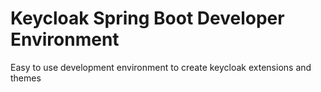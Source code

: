 # Keycloak Spring Boot Developer Environment
Easy to use development environment to create keycloak extensions and themes
